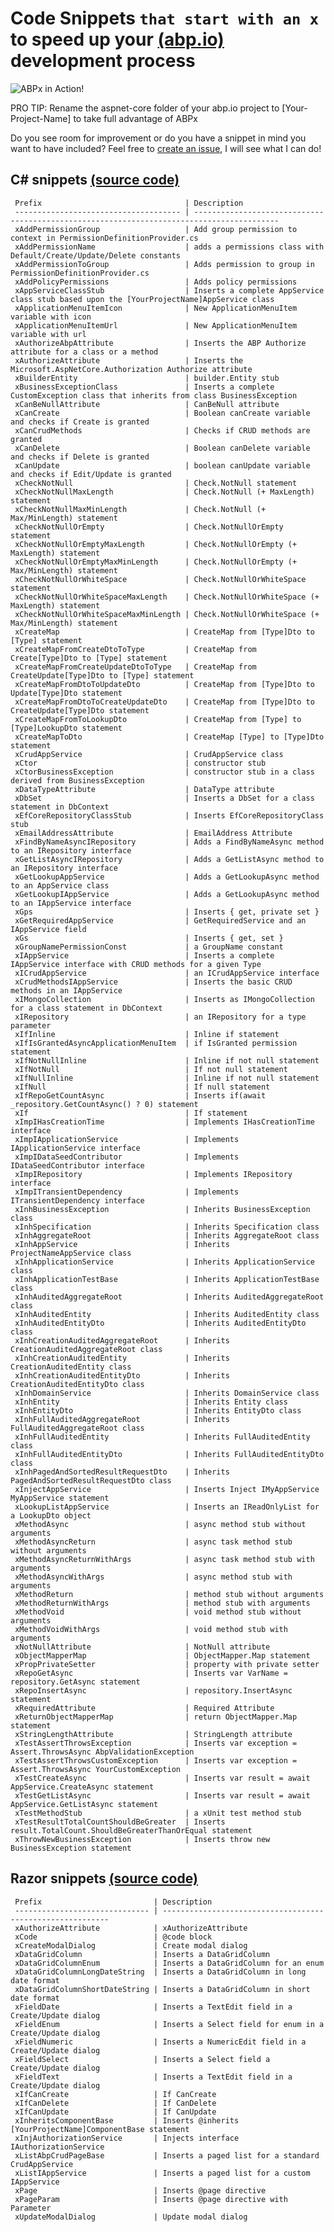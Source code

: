 # Code Snippets `that start with an x` to speed up your [(abp.io)](https://abp.io/) development process

![ABPx in Action!](images/abpx_in_action.gif "ABPx - Code snippets that start with an 'x' - in Action!")


PRO TIP: Rename the aspnet-core folder of your abp.io project to [Your-Project-Name] to take full advantage of ABPx


Do you see room for improvement or do you have a snippet in mind you want to have included? Feel free to [create an issue](https://github.com/bartvanhoey/ABPx/issues/new), I will see what I can do!

## C# snippets [(source code)](https://github.com/bartvanhoey/ABPx/blob/master/snippets/csharp.json)

     Prefix                                | Description                                                                              
     ------------------------------------- | ----------------------------------------------------------------------------------------- 
     xAddPermissionGroup                   | Add group permission to context in PermissionDefinitionProvider.cs                       
     xAddPermissionName                    | adds a permissions class with Default/Create/Update/Delete constants                     
     xAddPermissionToGroup                 | Adds permission to group in PermissionDefinitionProvider.cs                              
     xAddPolicyPermissions                 | Adds policy permissions                                                                  
     xAppServiceClassStub                  | Inserts a complete AppService class stub based upon the [YourProjectName]AppService class
     xApplicationMenuItemIcon              | New ApplicationMenuItem variable with icon                                               
     xApplicationMenuItemUrl               | New ApplicationMenuItem variable with url                                                
     xAuthorizeAbpAttribute                | Inserts the ABP Authorize attribute for a class or a method                              
     xAuthorizeAttribute                   | Inserts the Microsoft.AspNetCore.Authorization Authorize attribute                       
     xBuilderEntity                        | builder.Entity stub                                                                      
     xBusinessExceptionClass               | Inserts a complete CustomException class that inherits from class BusinessException      
     xCanBeNullAttribute                   | CanBeNull attribute                                                                      
     xCanCreate                            | Boolean canCreate variable and checks if Create is granted                               
     xCanCrudMethods                       | Checks if CRUD methods are granted                                                       
     xCanDelete                            | Boolean canDelete variable and checks if Delete is granted                               
     xCanUpdate                            | boolean canUpdate variable and checks if Edit/Update is granted                          
     xCheckNotNull                         | Check.NotNull statement                                                                  
     xCheckNotNullMaxLength                | Check.NotNull (+ MaxLength) statement                                                    
     xCheckNotNullMaxMinLength             | Check.NotNull (+ Max/MinLength) statement                                                
     xCheckNotNullOrEmpty                  | Check.NotNullOrEmpty statement                                                           
     xCheckNotNullOrEmptyMaxLength         | Check.NotNullOrEmpty (+ MaxLength) statement                                             
     xCheckNotNullOrEmptyMaxMinLength      | Check.NotNullOrEmpty (+ Max/MinLength) statement                                         
     xCheckNotNullOrWhiteSpace             | Check.NotNullOrWhiteSpace statement                                                      
     xCheckNotNullOrWhiteSpaceMaxLength    | Check.NotNullOrWhiteSpace (+ MaxLength) statement                                        
     xCheckNotNullOrWhiteSpaceMaxMinLength | Check.NotNullOrWhiteSpace (+ Max/MinLength) statement                                    
     xCreateMap                            | CreateMap from [Type]Dto to [Type] statement                                             
     xCreateMapFromCreateDtoToType         | CreateMap from Create[Type]Dto to [Type] statement                                       
     xCreateMapFromCreateUpdateDtoToType   | CreateMap from CreateUpdate[Type]Dto to [Type] statement                                 
     xCreateMapFromDtoToUpdateDto          | CreateMap from [Type]Dto to Update[Type]Dto statement                                    
     xCreateMapFromDtoToCreateUpdateDto    | CreateMap from [Type]Dto to CreateUpdate[Type]Dto statement                              
     xCreateMapFromToLookupDto             | CreateMap from [Type] to [Type]LookupDto statement                                       
     xCreateMapToDto                       | CreateMap [Type] to [Type]Dto statement                                                  
     xCrudAppService                       | CrudAppService class                                                                     
     xCtor                                 | constructor stub                                                                         
     xCtorBusinessException                | constructor stub in a class derived from BusinessException                               
     xDataTypeAttribute                    | DataType attribute                                                                       
     xDbSet                                | Inserts a DbSet for a class statement in DbContext                                       
     xEfCoreRepositoryClassStub            | Inserts EfCoreRepositoryClass stub                                                       
     xEmailAddressAttribute                | EmailAddress Attribute                                                                   
     xFindByNameAsyncIRepository           | Adds a FindByNameAsync method to an IRepository interface                                
     xGetListAsyncIRepository              | Adds a GetListAsync method to an IRepository interface                                   
     xGetLookupAppService                  | Adds a GetLookupAsync method to an AppService class                                      
     xGetLookupIAppService                 | Adds a GetLookupAsync method to an IAppService interface                                 
     xGps                                  | Inserts { get, private set }                                                             
     xGetRequiredAppService                | GetRequiredService and an IAppService field                                              
     xGs                                   | Inserts { get, set }                                                                     
     xGroupNamePermissionConst             | a GroupName constant                                                                     
     xIAppService                          | Inserts a complete IAppService interface with CRUD methods for a given Type              
     xICrudAppService                      | an ICrudAppService interface                                                             
     xCrudMethodsIAppService               | Inserts the basic CRUD methods in an IAppService                                         
     xIMongoCollection                     | Inserts as IMongoCollection for a class statement in DbContext                           
     xIRepository                          | an IRepository for a type parameter                                                      
     xIfInline                             | Inline if statement                                                                      
     xIfIsGrantedAsyncApplicationMenuItem  | if IsGranted permission statement                                                        
     xIfNotNullInline                      | Inline if not null statement                                                             
     xIfNotNull                            | If not null statement                                                                    
     xIfNullInline                         | Inline if not null statement                                                             
     xIfNull                               | If null statement                                                                        
     xIfRepoGetCountAsync                  | Inserts if(await _repository.GetCountAsync() ? 0) statement                              
     xIf                                   | If statement                                                                             
     xImpIHasCreationTime                  | Implements IHasCreationTime interface                                                    
     xImpIApplicationService               | Implements IApplicationService interface                                                 
     xImpIDataSeedContributor              | Implements IDataSeedContributor interface                                                
     xImpIRepository                       | Implements IRepository interface                                                         
     xImpITransientDependency              | Implements ITransientDependency interface                                                
     xInhBusinessException                 | Inherits BusinessException class                                                         
     xInhSpecification                     | Inherits Specification class                                                             
     xInhAggregateRoot                     | Inherits AggregateRoot class                                                             
     xInhAppService                        | Inherits ProjectNameAppService class                                                     
     xInhApplicationService                | Inherits ApplicationService class                                                        
     xInhApplicationTestBase               | Inherits ApplicationTestBase class                                                       
     xInhAuditedAggregateRoot              | Inherits AuditedAggregateRoot class                                                      
     xInhAuditedEntity                     | Inherits AuditedEntity class                                                             
     xInhAuditedEntityDto                  | Inherits AuditedEntityDto class                                                          
     xInhCreationAuditedAggregateRoot      | Inherits CreationAuditedAggregateRoot class                                              
     xInhCreationAuditedEntity             | Inherits CreationAuditedEntity class                                                     
     xInhCreationAuditedEntityDto          | Inherits CreationAuditedEntityDto class                                                  
     xInhDomainService                     | Inherits DomainService class                                                             
     xInhEntity                            | Inherits Entity class                                                                    
     xInhEntityDto                         | Inherits EntityDto class                                                                 
     xInhFullAuditedAggregateRoot          | Inherits FullAuditedAggregateRoot class                                                  
     xInhFullAuditedEntity                 | Inherits FullAuditedEntity class                                                         
     xInhFullAuditedEntityDto              | Inherits FullAuditedEntityDto class                                                      
     xInhPagedAndSortedResultRequestDto    | Inherits PagedAndSortedResultRequestDto class                                            
     xInjectAppService                     | Inserts Inject IMyAppService MyAppService statement                                      
     xLookupListAppService                 | Inserts an IReadOnlyList for a LookupDto object                                          
     xMethodAsync                          | async method stub without arguments                                                      
     xMethodAsyncReturn                    | async task method stub without arguments                                                 
     xMethodAsyncReturnWithArgs            | async task method stub with arguments                                                    
     xMethodAsyncWithArgs                  | async method stub with arguments                                                         
     xMethodReturn                         | method stub without arguments                                                            
     xMethodReturnWithArgs                 | method stub with arguments                                                               
     xMethodVoid                           | void method stub without arguments                                                       
     xMethodVoidWithArgs                   | void method stub with arguments                                                          
     xNotNullAttribute                     | NotNull attribute                                                                        
     xObjectMapperMap                      | ObjectMapper.Map statement                                                               
     xPropPrivateSetter                    | property with private setter                                                             
     xRepoGetAsync                         | Inserts var VarName = repository.GetAsync statement                                      
     xRepoInsertAsync                      | repository.InsertAsync statement                                                         
     xRequiredAttribute                    | Required Attribute                                                                       
     xReturnObjectMapperMap                | return ObjectMapper.Map statement                                                        
     xStringLengthAttribute                | StringLength attribute                                                                   
     xTestAssertThrowsException            | Inserts var exception = Assert.ThrowsAsync AbpValidationException                        
     xTestAssertThrowsCustomException      | Inserts var exception = Assert.ThrowsAsync YourCustomException                           
     xTestCreateAsync                      | Inserts var result = await AppService.CreateAsync statement                              
     xTestGetListAsync                     | Inserts var result = await AppService.GetListAsync statement                             
     xTestMethodStub                       | a xUnit test method stub                                                                 
     xTestResultTotalCountShouldBeGreater  | Inserts result.TotalCount.ShouldBeGreaterThanOrEqual statement                           
     xThrowNewBusinessException            | Inserts throw new BusinessException statement                                            

## Razor snippets [(source code)](https://github.com/bartvanhoey/ABPx/blob/master/snippets/razor.json)

     Prefix                         | Description                                               
     ------------------------------ | ---------------------------------------------------------- 
     xAuthorizeAttribute            | xAuthorizeAttribute                                       
     xCode                          | @code block                                               
     xCreateModalDialog             | Create modal dialog                                       
     xDataGridColumn                | Inserts a DataGridColumn                                  
     xDataGridColumnEnum            | Inserts a DataGridColumn for an enum                      
     xDataGridColumnLongDateString  | Inserts a DataGridColumn in long date format              
     xDataGridColumnShortDateString | Inserts a DataGridColumn in short date format             
     xFieldDate                     | Inserts a TextEdit field in a Create/Update dialog        
     xFieldEnum                     | Inserts a Select field for enum in a Create/Update dialog 
     xFieldNumeric                  | Inserts a NumericEdit field in a Create/Update dialog     
     xFieldSelect                   | Inserts a Select field a Create/Update dialog             
     xFieldText                     | Inserts a TextEdit field in a Create/Update dialog        
     xIfCanCreate                   | If CanCreate                                              
     xIfCanDelete                   | If CanDelete                                              
     xIfCanUpdate                   | If CanUpdate                                              
     xInheritsComponentBase         | Inserts @inherits [YourProjectName]ComponentBase statement
     xInjAuthorizationService       | Injects interface IAuthorizationService                   
     xListAbpCrudPageBase           | Inserts a paged list for a standard CrudAppService        
     xListIAppService               | Inserts a paged list for a custom IAppService             
     xPage                          | Inserts @page directive                                   
     xPageParam                     | Inserts @page directive with Parameter                    
     xUpdateModalDialog             | Update modal dialog                                       


